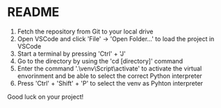 # README

1. Fetch the repository from Git to your local drive
2. Open VSCode and click 'File' -> 'Open Folder...' to load the project in VSCode
3. Start a terminal by pressing 'Ctrl' + 'J'
4. Go to the directory by using the 'cd [directory]' command
5. Enter the command '.\venv\Script\activate' to activate the virtual envorinment and be able to select the correct Python interpreter
6. Press 'Ctrl' + 'Shift' + 'P' to select the venv as Pyhton interpreter

Good luck on your project!
